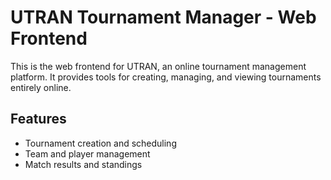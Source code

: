 ﻿# UTRAN Tournament Manager - Web Frontend

This is the web frontend for UTRAN, an online tournament management platform. It provides tools for creating, managing, and viewing tournaments entirely online.

## Features
- Tournament creation and scheduling
- Team and player management
- Match results and standings
